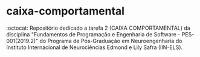 # caixa-comportamental
:octocat: Repositório dedicado a tarefa 2 (CAIXA COMPORTAMENTAL) da disciplina "Fundamentos de Programação e Engenharia de Software - PES-001(2019.2)" do Programa de Pós-Graduação em Neuroengenharia do Instituto Internacional de Neurociências Edmond e Lily Safra (IIN-ELS).

